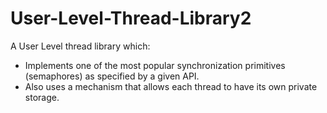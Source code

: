 # User-Level-Thread-Library2

A User Level thread library which:
- Implements one of the most popular synchronization primitives (semaphores) as specified by a given API. 
- Also uses a mechanism that allows each thread to have its own private storage.
